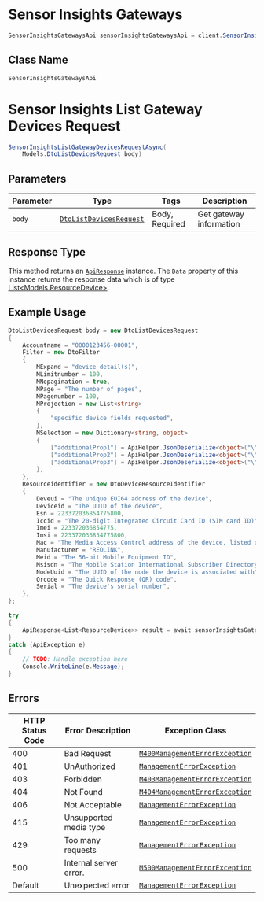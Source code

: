 # Sensor Insights Gateways

```csharp
SensorInsightsGatewaysApi sensorInsightsGatewaysApi = client.SensorInsightsGatewaysApi;
```

## Class Name

`SensorInsightsGatewaysApi`


# Sensor Insights List Gateway Devices Request

```csharp
SensorInsightsListGatewayDevicesRequestAsync(
    Models.DtoListDevicesRequest body)
```

## Parameters

| Parameter | Type | Tags | Description |
|  --- | --- | --- | --- |
| `body` | [`DtoListDevicesRequest`](../../doc/models/dto-list-devices-request.md) | Body, Required | Get gateway information |

## Response Type

This method returns an [`ApiResponse`](../../doc/api-response.md) instance. The `Data` property of this instance returns the response data which is of type [List<Models.ResourceDevice>](../../doc/models/resource-device.md).

## Example Usage

```csharp
DtoListDevicesRequest body = new DtoListDevicesRequest
{
    Accountname = "0000123456-00001",
    Filter = new DtoFilter
    {
        MExpand = "device detail(s)",
        MLimitnumber = 100,
        MNopagination = true,
        MPage = "The number of pages",
        MPagenumber = 100,
        MProjection = new List<string>
        {
            "specific device fields requested",
        },
        MSelection = new Dictionary<string, object>
        {
            ["additionalProp1"] = ApiHelper.JsonDeserialize<object>("\"string\""),
            ["additionalProp2"] = ApiHelper.JsonDeserialize<object>("\"string\""),
            ["additionalProp3"] = ApiHelper.JsonDeserialize<object>("\"string\""),
        },
    },
    Resourceidentifier = new DtoDeviceResourceIdentifier
    {
        Deveui = "The unique EUI64 address of the device",
        Deviceid = "The UUID of the device",
        Esn = 223372036854775800,
        Iccid = "The 20-digit Integrated Circuit Card ID (SIM card ID)",
        Imei = 223372036854775,
        Imsi = 223372036854775800,
        Mac = "The Media Access Control address of the device, listed on the device in the format XX-XX-XX-XX-XX-XX or XX:XX:XX:XX:XX:XX",
        Manufacturer = "REOLINK",
        Meid = "The 56-bit Mobile Equipment ID",
        Msisdn = "The Mobile Station International Subscriber Directory Number. In the USA, this is 1+ a 10-digit phone number",
        NodeUuid = "The UUID of the node the device is associated with",
        Qrcode = "The Quick Response (QR) code",
        Serial = "The device's serial number",
    },
};

try
{
    ApiResponse<List<ResourceDevice>> result = await sensorInsightsGatewaysApi.SensorInsightsListGatewayDevicesRequestAsync(body);
}
catch (ApiException e)
{
    // TODO: Handle exception here
    Console.WriteLine(e.Message);
}
```

## Errors

| HTTP Status Code | Error Description | Exception Class |
|  --- | --- | --- |
| 400 | Bad Request | [`M400ManagementErrorException`](../../doc/models/m400-management-error-exception.md) |
| 401 | UnAuthorized | [`ManagementErrorException`](../../doc/models/management-error-exception.md) |
| 403 | Forbidden | [`M403ManagementErrorException`](../../doc/models/m403-management-error-exception.md) |
| 404 | Not Found | [`M404ManagementErrorException`](../../doc/models/m404-management-error-exception.md) |
| 406 | Not Acceptable | [`ManagementErrorException`](../../doc/models/management-error-exception.md) |
| 415 | Unsupported media type | [`ManagementErrorException`](../../doc/models/management-error-exception.md) |
| 429 | Too many requests | [`ManagementErrorException`](../../doc/models/management-error-exception.md) |
| 500 | Internal server error. | [`M500ManagementErrorException`](../../doc/models/m500-management-error-exception.md) |
| Default | Unexpected error | [`ManagementErrorException`](../../doc/models/management-error-exception.md) |

